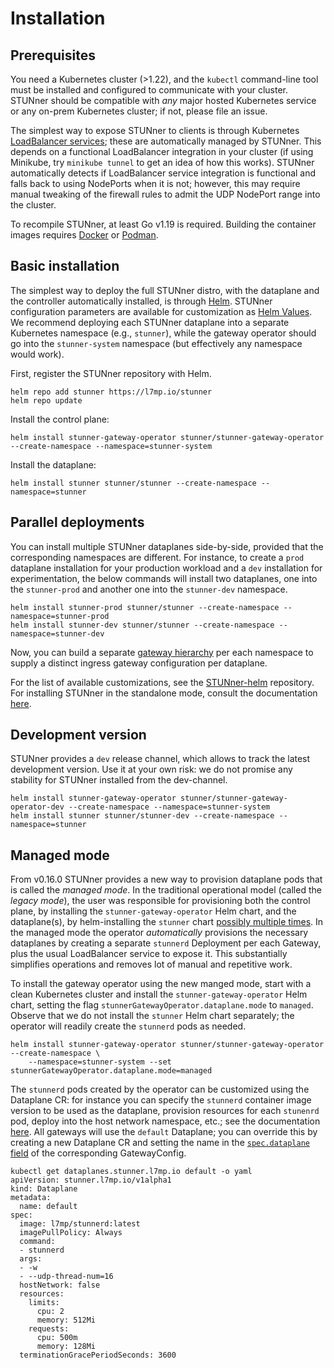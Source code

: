 # Installation

## Prerequisites

You need a Kubernetes cluster (>1.22), and the `kubectl` command-line tool must be installed and
configured to communicate with your cluster. STUNner should be compatible with *any* major hosted
Kubernetes service or any on-prem Kubernetes cluster; if not, please file an issue.

The simplest way to expose STUNner to clients is through Kubernetes [LoadBalancer
services](https://kubernetes.io/docs/tasks/access-application-cluster/create-external-load-balancer);
these are automatically managed by STUNner. This depends on a functional LoadBalancer integration
in your cluster (if using Minikube, try `minikube tunnel` to get an idea of how this
works). STUNner automatically detects if LoadBalancer service integration is functional and falls
back to using NodePorts when it is not; however, this may require manual tweaking of the firewall
rules to admit the UDP NodePort range into the cluster.

To recompile STUNner, at least Go v1.19 is required. Building the container images requires
[Docker](https://docker.io) or [Podman](https://podman.io).

## Basic installation

The simplest way to deploy the full STUNner distro, with the dataplane and the controller
automatically installed, is through [Helm](https://helm.sh). STUNner configuration parameters are
available for customization as [Helm
Values](https://helm.sh/docs/chart_template_guide/values_files). We recommend deploying each
STUNner dataplane into a separate Kubernetes namespace (e.g., `stunner`), while the gateway
operator should go into the `stunner-system` namespace (but effectively any namespace would work).

First, register the STUNner repository with Helm.

```console
helm repo add stunner https://l7mp.io/stunner
helm repo update
```

Install the control plane:

```console
helm install stunner-gateway-operator stunner/stunner-gateway-operator --create-namespace --namespace=stunner-system
```

Install the dataplane:

```console
helm install stunner stunner/stunner --create-namespace --namespace=stunner
```

## Parallel deployments

You can install multiple STUNner dataplanes side-by-side, provided that the corresponding
namespaces are different. For instance, to create a `prod` dataplane installation for your
production workload and a `dev` installation for experimentation, the below commands will install
two dataplanes, one into the `stunner-prod` and another one into the `stunner-dev` namespace.

```console
helm install stunner-prod stunner/stunner --create-namespace --namespace=stunner-prod
helm install stunner-dev stunner/stunner --create-namespace --namespace=stunner-dev
```

Now, you can build a separate [gateway hierarchy](CONCEPTS.md) per each namespace to supply a
distinct ingress gateway configuration per dataplane.

For the list of available customizations, see the
[STUNner-helm](https://github.com/l7mp/stunner-helm) repository. For installing STUNner in the
standalone mode, consult the documentation [here](OBSOLETE.md).

## Development version

STUNner provides a `dev` release channel, which allows to track the latest development version. Use
it at your own risk: we do not promise any stability for STUNner installed from the dev-channel.

```console
helm install stunner-gateway-operator stunner/stunner-gateway-operator-dev --create-namespace --namespace=stunner-system
helm install stunner stunner/stunner-dev --create-namespace --namespace=stunner
```

## Managed mode

From v0.16.0 STUNner provides a new way to provision dataplane pods that is called the *managed mode*. In the traditional operational model (called the *legacy mode*), the user was responsible for provisioning both the control plane, by installing the `stunner-gateway-operator` Helm chart, and the dataplane(s), by helm-installing the `stunner` chart [possibly multiple times](#parallel-deployments). In the managed mode the operator *automatically* provisions the necessary dataplanes by creating a separate `stunnerd` Deployment per each Gateway, plus the usual LoadBalancer service to expose it. This substantially simplifies operations and removes lot of manual and repetitive work.

To install the gateway operator using the new manged mode, start with a clean Kubernetes cluster and install the `stunner-gateway-operator` Helm chart, setting the flag `stunnerGatewayOperator.dataplane.mode` to `managed`. Observe that we do not install the `stunner` Helm chart separately; the operator will readily create the `stunnerd` pods as needed.

```console
helm install stunner-gateway-operator stunner/stunner-gateway-operator --create-namespace \
    --namespace=stunner-system --set stunnerGatewayOperator.dataplane.mode=managed
```

The `stunnerd` pods created by the operator can be customized using the Dataplane CR: for instance you can specify the `stunnerd` container image version to be used as the dataplane, provision resources for each `stunenrd` pod, deploy into the host network namespace, etc.; see the documentation [here](https://pkg.go.dev/github.com/l7mp/stunner-gateway-operator/api/v1alpha1#DataplaneSpec). All gateways will use the `default` Dataplane; you can override this by creating a new Dataplane CR and setting the name in the [`spec.dataplane` field](https://pkg.go.dev/github.com/l7mp/stunner-gateway-operator@v0.15.2/api/v1alpha1#GatewayConfigSpec) of the corresponding GatewayConfig.

```console
kubectl get dataplanes.stunner.l7mp.io default -o yaml
apiVersion: stunner.l7mp.io/v1alpha1
kind: Dataplane
metadata:
  name: default
spec:
  image: l7mp/stunnerd:latest
  imagePullPolicy: Always
  command:
  - stunnerd
  args:
  - -w
  - --udp-thread-num=16
  hostNetwork: false
  resources:
    limits:
      cpu: 2
      memory: 512Mi
    requests:
      cpu: 500m
      memory: 128Mi
  terminationGracePeriodSeconds: 3600
```
